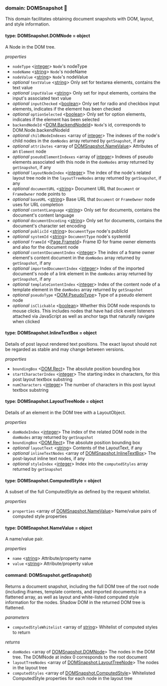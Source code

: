 
### domain: DOMSnapshot 🌱

This domain facilitates obtaining document snapshots with DOM, layout, and style information.


#### type: DOMSnapshot.DOMNode = object

A Node in the DOM tree.

*properties*
-  `nodeType` <[integer]> `Node`'s nodeType
-  `nodeName` <[string]> `Node`'s nodeName
-  `nodeValue` <[string]> `Node`'s nodeValue
- *optional* `textValue` <[string]> Only set for textarea elements, contains the text value
- *optional* `inputValue` <[string]> Only set for input elements, contains the input's associated text value
- *optional* `inputChecked` <[boolean]> Only set for radio and checkbox input elements, indicates if the element has been checked
- *optional* `optionSelected` <[boolean]> Only set for option elements, indicates if the element has been selected
-  `backendNodeId` <[DOM.BackendNodeId]> `Node`'s id, corresponds to DOM.Node.backendNodeId
- *optional* `childNodeIndexes` <array of [integer]> The indexes of the node's child nodes in the `domNodes` array returned by `getSnapshot`, if
any
- *optional* `attributes` <array of [DOMSnapshot.NameValue]> Attributes of an `Element` node
- *optional* `pseudoElementIndexes` <array of [integer]> Indexes of pseudo elements associated with this node in the `domNodes` array returned by
`getSnapshot`, if any
- *optional* `layoutNodeIndex` <[integer]> The index of the node's related layout tree node in the `layoutTreeNodes` array returned by
`getSnapshot`, if any
- *optional* `documentURL` <[string]> Document URL that `Document` or `FrameOwner` node points to
- *optional* `baseURL` <[string]> Base URL that `Document` or `FrameOwner` node uses for URL completion
- *optional* `contentLanguage` <[string]> Only set for documents, contains the document's content language
- *optional* `documentEncoding` <[string]> Only set for documents, contains the document's character set encoding
- *optional* `publicId` <[string]> `DocumentType` node's publicId
- *optional* `systemId` <[string]> `DocumentType` node's systemId
- *optional* `frameId` <[Page.FrameId]> Frame ID for frame owner elements and also for the document node
- *optional* `contentDocumentIndex` <[integer]> The index of a frame owner element's content document in the `domNodes` array returned by
`getSnapshot`, if any
- *optional* `importedDocumentIndex` <[integer]> Index of the imported document's node of a link element in the `domNodes` array returned by
`getSnapshot`, if any
- *optional* `templateContentIndex` <[integer]> Index of the content node of a template element in the `domNodes` array returned by
`getSnapshot`
- *optional* `pseudoType` <[DOM.PseudoType]> Type of a pseudo element node
- *optional* `isClickable` <[boolean]> Whether this DOM node responds to mouse clicks. This includes nodes that have had click
event listeners attached via JavaScript as well as anchor tags that naturally navigate when
clicked


#### type: DOMSnapshot.InlineTextBox = object

Details of post layout rendered text positions. The exact layout should not be regarded as
stable and may change between versions.

*properties*
-  `boundingBox` <[DOM.Rect]> The absolute position bounding box
-  `startCharacterIndex` <[integer]> The starting index in characters, for this post layout textbox substring
-  `numCharacters` <[integer]> The number of characters in this post layout textbox substring


#### type: DOMSnapshot.LayoutTreeNode = object

Details of an element in the DOM tree with a LayoutObject.

*properties*
-  `domNodeIndex` <[integer]> The index of the related DOM node in the `domNodes` array returned by `getSnapshot`
-  `boundingBox` <[DOM.Rect]> The absolute position bounding box
- *optional* `layoutText` <[string]> Contents of the LayoutText, if any
- *optional* `inlineTextNodes` <array of [DOMSnapshot.InlineTextBox]> The post-layout inline text nodes, if any
- *optional* `styleIndex` <[integer]> Index into the `computedStyles` array returned by `getSnapshot`


#### type: DOMSnapshot.ComputedStyle = object

A subset of the full ComputedStyle as defined by the request whitelist.

*properties*
-  `properties` <array of [DOMSnapshot.NameValue]> Name/value pairs of computed style properties


#### type: DOMSnapshot.NameValue = object

A name/value pair.

*properties*
-  `name` <[string]> Attribute/property name
-  `value` <[string]> Attribute/property value


#### command: DOMSnapshot.getSnapshot()

Returns a document snapshot, including the full DOM tree of the root node (including iframes,
template contents, and imported documents) in a flattened array, as well as layout and
white-listed computed style information for the nodes. Shadow DOM in the returned DOM tree is
flattened.

*parameters*
-  `computedStyleWhitelist` <array of [string]> Whitelist of computed styles to return

*returns*
-  `domNodes` <array of [DOMSnapshot.DOMNode]> The nodes in the DOM tree. The DOMNode at index 0 corresponds to the root document
-  `layoutTreeNodes` <array of [DOMSnapshot.LayoutTreeNode]> The nodes in the layout tree
-  `computedStyles` <array of [DOMSnapshot.ComputedStyle]> Whitelisted ComputedStyle properties for each node in the layout tree

[DOM.BackendNodeId]: dom.md#type-dombackendnodeid--integer "DOM.BackendNodeId"
[DOMSnapshot.NameValue]: domsnapshot.md#type-domsnapshotnamevalue--object "DOMSnapshot.NameValue"
[Page.FrameId]: page.md#type-pageframeid--string "Page.FrameId"
[DOM.PseudoType]: dom.md#type-dompseudotype--string "DOM.PseudoType"
[DOM.Rect]: dom.md#type-domrect--object "DOM.Rect"
[DOMSnapshot.InlineTextBox]: domsnapshot.md#type-domsnapshotinlinetextbox--object "DOMSnapshot.InlineTextBox"
[DOMSnapshot.DOMNode]: domsnapshot.md#type-domsnapshotdomnode--object "DOMSnapshot.DOMNode"
[DOMSnapshot.LayoutTreeNode]: domsnapshot.md#type-domsnapshotlayouttreenode--object "DOMSnapshot.LayoutTreeNode"
[DOMSnapshot.ComputedStyle]: domsnapshot.md#type-domsnapshotcomputedstyle--object "DOMSnapshot.ComputedStyle"
[boolean]: https://developer.mozilla.org/en-US/docs/Web/JavaScript/Reference/Global_Objects/JSON "JSON boolean"
[string]: https://developer.mozilla.org/en-US/docs/Web/JavaScript/Reference/Global_Objects/JSON "JSON string"
[number]: https://developer.mozilla.org/en-US/docs/Web/JavaScript/Reference/Global_Objects/JSON "JSON number"
[integer]: https://developer.mozilla.org/en-US/docs/Web/JavaScript/Reference/Global_Objects/JSON "JSON integer"
[object]: https://developer.mozilla.org/en-US/docs/Web/JavaScript/Reference/Global_Objects/JSON "JSON object"
[any]: https://developer.mozilla.org/en-US/docs/Web/JavaScript/Reference/Global_Objects/JSON "JSON any"